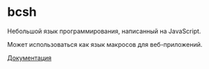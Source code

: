 # bcsh
Небольшой язык программирования, написанный на JavaScript. 

Может использоваться как язык макросов для веб-приложений.

[Документация](https://nekit270.github.io/bcsh)
